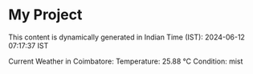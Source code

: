 # My Project

This content is dynamically generated in Indian Time (IST): 2024-06-12 07:17:37 IST


Current Weather in Coimbatore:
Temperature: 25.88 °C
Condition: mist
